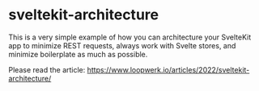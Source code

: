 # sveltekit-architecture

This is a very simple example of how you can architecture your SvelteKit app to minimize REST requests, always work with Svelte stores, and minimize boilerplate as much as possible.

Please read the article: https://www.loopwerk.io/articles/2022/sveltekit-architecture/
